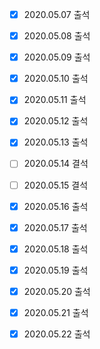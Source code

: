 - [x] 2020.05.07 출석
- [x] 2020.05.08 출석
- [x] 2020.05.09 출석
- [x] 2020.05.10 출석
- [x] 2020.05.11 출석
- [x] 2020.05.12 출석
- [x] 2020.05.13 출석
- [ ] 2020.05.14 결석
- [ ] 2020.05.15 결석
- [x] 2020.05.16 출석
- [x] 2020.05.17 출석
- [x] 2020.05.18 출석
- [x] 2020.05.19 출석
- [x] 2020.05.20 출석
- [x] 2020.05.21 출석
- [x] 2020.05.22 출석

